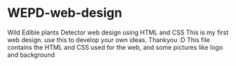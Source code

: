 # WEPD-web-design
Wild Edible plants Detector web design using HTML and CSS
This is my first web design. use this to develop your own ideas. Thankyou :D
This file contains the HTML and CSS used for the web, and some pictures like logo and background
